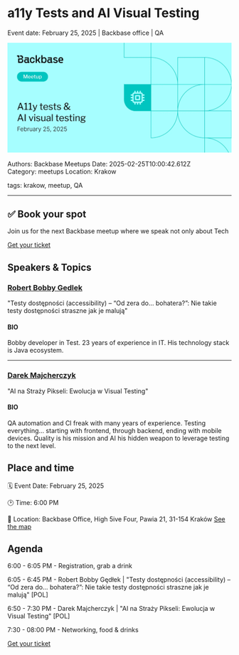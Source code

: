 # a11y Tests and AI Visual Testing

Event date: February 25, 2025 | Backbase office | QA

![](assets/placeholder.webp)

Authors: Backbase Meetups
Date: 2025-02-25T10:00:42.612Z  
Category: meetups
Location: Krakow

tags: krakow, meetup, QA
 
--- 
## ✅ Book your spot

Join us for the next Backbase meetup where we speak not only about Tech

[Get your ticket](https://www.meetup.com/backbase-meetups/)

## Speakers & Topics

### [Robert Bobby Gedlek](https://www.linkedin.com/in/robert-gedlek/)
"Testy dostępności (accessibility) – “Od zera do… bohatera?”: Nie takie testy dostępności straszne jak je malują"

#### BIO
Bobby developer in Test. 23 years of experience in IT. His technology stack is Java ecosystem.

---

### [Darek Majcherczyk]()
"AI na Straży Pikseli: Ewolucja w Visual Testing"

#### BIO
QA automation and CI freak with many years of experience. Testing everything... starting with frontend, through backend, ending with mobile devices. Quality is his mission and AI his hidden weapon to leverage testing to the next level.

## Place and time

🗓️ Event Date: February 25, 2025

🕑 Time: 6:00  PM

📍 Location: Backbase Office, High 5ive Four, Pawia 21, 31-154 Kraków
[See the map](https://maps.app.goo.gl/UWpwQ9zNaJBxPLEV9)

## Agenda

6:00 - 6:05 PM - Registration, grab a drink

6:05 - 6:45 PM - Robert Bobby Gędłek | "Testy dostępności (accessibility) – “Od zera do… bohatera?”: Nie takie testy dostępności straszne jak je malują" [POL]

6:50 - 7:30 PM - Darek Majcherczyk | "AI na Straży Pikseli: Ewolucja w Visual Testing" [POL]

7:30 - 08:00 PM - Networking, food & drinks

[Get your ticket](https://www.meetup.com/backbase-meetups/)
